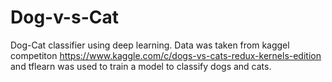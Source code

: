 # Dog-v-s-Cat
Dog-Cat classifier using deep learning. Data was taken from kaggel competiton https://www.kaggle.com/c/dogs-vs-cats-redux-kernels-edition and tflearn was used to train a model to classify dogs and cats.
